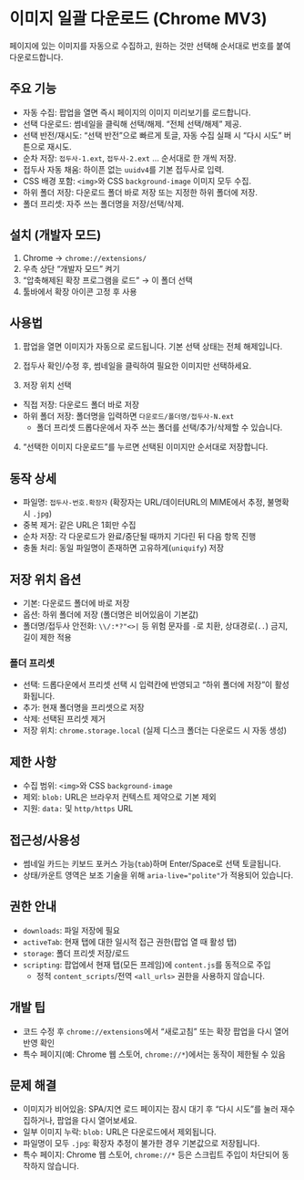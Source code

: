 # 이미지 일괄 다운로드 (Chrome MV3)

페이지에 있는 이미지를 자동으로 수집하고, 원하는 것만 선택해 순서대로 번호를 붙여 다운로드합니다.

## 주요 기능

- 자동 수집: 팝업을 열면 즉시 페이지의 이미지 미리보기를 로드합니다.
- 선택 다운로드: 썸네일을 클릭해 선택/해제. “전체 선택/해제” 제공.
- 선택 반전/재시도: “선택 반전”으로 빠르게 토글, 자동 수집 실패 시 “다시 시도” 버튼으로 재시도.
- 순차 저장: `접두사-1.ext`, `접두사-2.ext` … 순서대로 한 개씩 저장.
- 접두사 자동 채움: 하이픈 없는 `uuidv4`를 기본 접두사로 입력.
- CSS 배경 포함: `<img>`와 CSS `background-image` 이미지 모두 수집.
- 하위 폴더 저장: 다운로드 폴더 바로 저장 또는 지정한 하위 폴더에 저장.
- 폴더 프리셋: 자주 쓰는 폴더명을 저장/선택/삭제.

## 설치 (개발자 모드)

1. Chrome → `chrome://extensions/`
2. 우측 상단 “개발자 모드” 켜기
3. “압축해제된 확장 프로그램을 로드” → 이 폴더 선택
4. 툴바에서 확장 아이콘 고정 후 사용

## 사용법

1) 팝업을 열면 이미지가 자동으로 로드됩니다. 기본 선택 상태는 전체 해제입니다.

2) 접두사 확인/수정 후, 썸네일을 클릭하여 필요한 이미지만 선택하세요.

3) 저장 위치 선택
- 직접 저장: 다운로드 폴더 바로 저장
- 하위 폴더 저장: 폴더명을 입력하면 `다운로드/폴더명/접두사-N.ext`
  - 폴더 프리셋 드롭다운에서 자주 쓰는 폴더를 선택/추가/삭제할 수 있습니다.

4) “선택한 이미지 다운로드”를 누르면 선택된 이미지만 순서대로 저장합니다.

## 동작 상세

- 파일명: `접두사-번호.확장자` (확장자는 URL/데이터URL의 MIME에서 추정, 불명확 시 `.jpg`)
- 중복 제거: 같은 URL은 1회만 수집
- 순차 저장: 각 다운로드가 완료/중단될 때까지 기다린 뒤 다음 항목 진행
- 충돌 처리: 동일 파일명이 존재하면 고유하게(`uniquify`) 저장

## 저장 위치 옵션

- 기본: 다운로드 폴더에 바로 저장
- 옵션: 하위 폴더에 저장 (폴더명은 비어있음이 기본값)
- 폴더명/접두사 안전화: `\\/:*?"<>|` 등 위험 문자를 `-`로 치환, 상대경로(`..`) 금지, 길이 제한 적용

### 폴더 프리셋

- 선택: 드롭다운에서 프리셋 선택 시 입력칸에 반영되고 “하위 폴더에 저장”이 활성화됩니다.
- 추가: 현재 폴더명을 프리셋으로 저장
- 삭제: 선택된 프리셋 제거
- 저장 위치: `chrome.storage.local` (실제 디스크 폴더는 다운로드 시 자동 생성)

## 제한 사항

- 수집 범위: `<img>`와 CSS `background-image`
- 제외: `blob:` URL은 브라우저 컨텍스트 제약으로 기본 제외
- 지원: `data:` 및 `http/https` URL

## 접근성/사용성

- 썸네일 카드는 키보드 포커스 가능(`tab`)하며 Enter/Space로 선택 토글됩니다.
- 상태/카운트 영역은 보조 기술을 위해 `aria-live="polite"`가 적용되어 있습니다.

## 권한 안내

- `downloads`: 파일 저장에 필요
- `activeTab`: 현재 탭에 대한 일시적 접근 권한(팝업 열 때 활성 탭)
- `storage`: 폴더 프리셋 저장/로드
- `scripting`: 팝업에서 현재 탭(모든 프레임)에 `content.js`를 동적으로 주입
  - 정적 `content_scripts`/전역 `<all_urls>` 권한을 사용하지 않습니다.

## 개발 팁

- 코드 수정 후 `chrome://extensions`에서 “새로고침” 또는 확장 팝업을 다시 열어 반영 확인
- 특수 페이지(예: Chrome 웹 스토어, `chrome://*`)에서는 동작이 제한될 수 있음

## 문제 해결

- 이미지가 비어있음: SPA/지연 로드 페이지는 잠시 대기 후 “다시 시도”를 눌러 재수집하거나, 팝업을 다시 열어보세요.
- 일부 이미지 누락: `blob:` URL은 다운로드에서 제외됩니다.
- 파일명이 모두 `.jpg`: 확장자 추정이 불가한 경우 기본값으로 저장됩니다.
 - 특수 페이지: Chrome 웹 스토어, `chrome://*` 등은 스크립트 주입이 차단되어 동작하지 않습니다.
